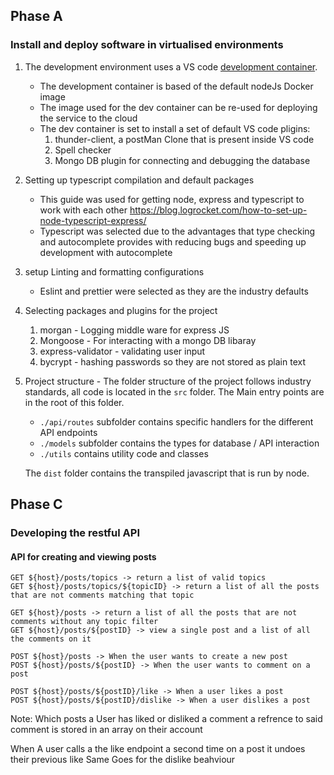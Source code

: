 ## Phase A
### Install and deploy software in virtualised environments

1. The development environment uses a VS code [development container](https://code.visualstudio.com/learn/develop-cloud/containers).
   - The development container is based of the default nodeJs Docker image
   - The image used for the dev container can be re-used for deploying the service to the cloud
   - The dev container is set to install a set of default VS code pligins:
      1. thunder-client, a postMan Clone that is present inside VS code
      2. Spell checker
      3. Mongo DB plugin for connecting and debugging the database

2. Setting up typescript compilation and default packages
   - This guide was used for getting node, express and typescript to work with each other https://blog.logrocket.com/how-to-set-up-node-typescript-express/
   - Typescript was selected due to the advantages that type checking and autocomplete provides with reducing bugs and speeding up development with autocomplete

3. setup Linting and formatting configurations
   - Eslint and prettier were selected as they are the industry defaults

4. Selecting packages and plugins for the project
   1. morgan - Logging middle ware for express JS
   2. Mongoose - For interacting with a mongo DB libaray
   3. express-validator - validating user input
   4. bycrypt - hashing passwords so they are not stored as plain text

5. Project structure - The folder structure of the project follows industry standards, all code is located in the `src` folder. The Main entry points are in the root of this folder.
   - `./api/routes` subfolder contains specific handlers for the different API endpoints
   - `./models` subfolder contains the types for database / API interaction
   - `./utils` contains utility code and classes

   The `dist` folder contains the transpiled javascript that is run by node.


## Phase C
### Developing the restful API

#### API for creating and viewing posts

```
GET ${host}/posts/topics -> return a list of valid topics
GET ${host}/posts/topics/${topicID} -> return a list of all the posts that are not comments matching that topic

GET ${host}/posts -> return a list of all the posts that are not comments without any topic filter
GET ${host}/posts/${postID} -> view a single post and a list of all the comments on it

POST ${host}/posts -> When the user wants to create a new post
POST ${host}/posts/${postID} -> When the user wants to comment on a post

POST ${host}/posts/${postID}/like -> When a user likes a post
POST ${host}/posts/${postID}/dislike -> When a user dislikes a post
```

Note: Which posts a User has liked or disliked a comment a refrence to said comment is stored
in an array on their account

When A user calls a the like endpoint a second time on a post it undoes their previous like
Same Goes for the dislike beahviour
